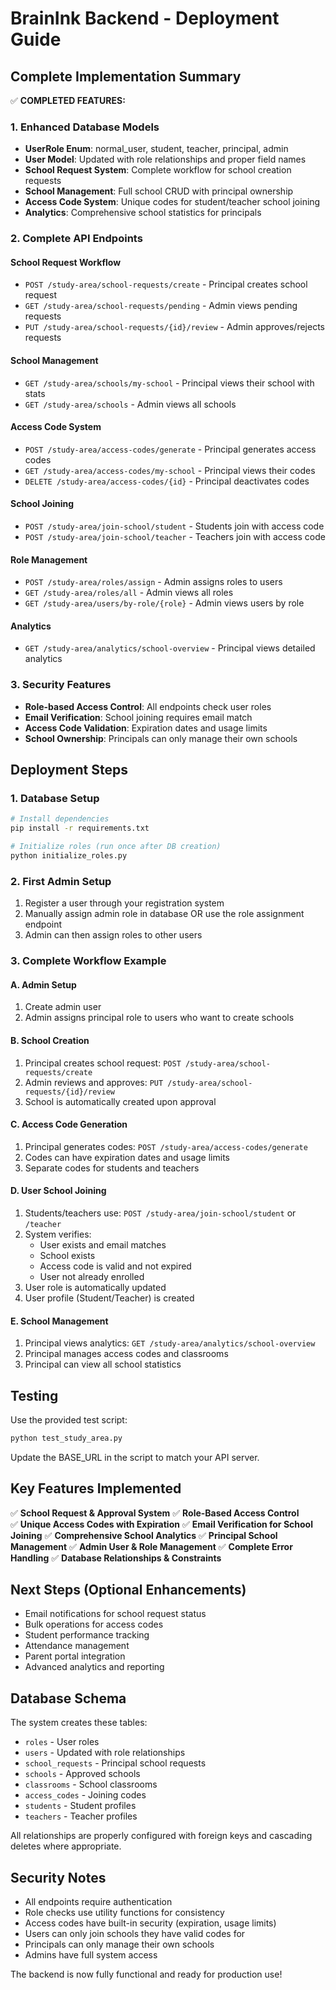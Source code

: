 # BrainInk Backend - Deployment Guide

## Complete Implementation Summary

✅ **COMPLETED FEATURES:**

### 1. Enhanced Database Models
- **UserRole Enum**: normal_user, student, teacher, principal, admin
- **User Model**: Updated with role relationships and proper field names
- **School Request System**: Complete workflow for school creation requests
- **School Management**: Full school CRUD with principal ownership
- **Access Code System**: Unique codes for student/teacher school joining
- **Analytics**: Comprehensive school statistics for principals

### 2. Complete API Endpoints

#### School Request Workflow
- `POST /study-area/school-requests/create` - Principal creates school request
- `GET /study-area/school-requests/pending` - Admin views pending requests  
- `PUT /study-area/school-requests/{id}/review` - Admin approves/rejects requests

#### School Management
- `GET /study-area/schools/my-school` - Principal views their school with stats
- `GET /study-area/schools` - Admin views all schools

#### Access Code System
- `POST /study-area/access-codes/generate` - Principal generates access codes
- `GET /study-area/access-codes/my-school` - Principal views their codes
- `DELETE /study-area/access-codes/{id}` - Principal deactivates codes

#### School Joining
- `POST /study-area/join-school/student` - Students join with access code
- `POST /study-area/join-school/teacher` - Teachers join with access code

#### Role Management
- `POST /study-area/roles/assign` - Admin assigns roles to users
- `GET /study-area/roles/all` - Admin views all roles
- `GET /study-area/users/by-role/{role}` - Admin views users by role

#### Analytics
- `GET /study-area/analytics/school-overview` - Principal views detailed analytics

### 3. Security Features
- **Role-based Access Control**: All endpoints check user roles
- **Email Verification**: School joining requires email match
- **Access Code Validation**: Expiration dates and usage limits
- **School Ownership**: Principals can only manage their own schools

## Deployment Steps

### 1. Database Setup
```bash
# Install dependencies
pip install -r requirements.txt

# Initialize roles (run once after DB creation)
python initialize_roles.py
```

### 2. First Admin Setup
1. Register a user through your registration system
2. Manually assign admin role in database OR use the role assignment endpoint
3. Admin can then assign roles to other users

### 3. Complete Workflow Example

#### A. Admin Setup
1. Create admin user
2. Admin assigns principal role to users who want to create schools

#### B. School Creation
1. Principal creates school request: `POST /study-area/school-requests/create`
2. Admin reviews and approves: `PUT /study-area/school-requests/{id}/review`
3. School is automatically created upon approval

#### C. Access Code Generation
1. Principal generates codes: `POST /study-area/access-codes/generate`
2. Codes can have expiration dates and usage limits
3. Separate codes for students and teachers

#### D. User School Joining
1. Students/teachers use: `POST /study-area/join-school/student` or `/teacher`
2. System verifies:
   - User exists and email matches
   - School exists  
   - Access code is valid and not expired
   - User not already enrolled
3. User role is automatically updated
4. User profile (Student/Teacher) is created

#### E. School Management
1. Principal views analytics: `GET /study-area/analytics/school-overview`
2. Principal manages access codes and classrooms
3. Principal can view all school statistics

## Testing

Use the provided test script:
```bash
python test_study_area.py
```

Update the BASE_URL in the script to match your API server.

## Key Features Implemented

✅ **School Request & Approval System**
✅ **Role-Based Access Control**  
✅ **Unique Access Codes with Expiration**
✅ **Email Verification for School Joining**
✅ **Comprehensive School Analytics**
✅ **Principal School Management**
✅ **Admin User & Role Management**
✅ **Complete Error Handling**
✅ **Database Relationships & Constraints**

## Next Steps (Optional Enhancements)

- Email notifications for school request status
- Bulk operations for access codes
- Student performance tracking
- Attendance management
- Parent portal integration
- Advanced analytics and reporting

## Database Schema

The system creates these tables:
- `roles` - User roles
- `users` - Updated with role relationships
- `school_requests` - Principal school requests  
- `schools` - Approved schools
- `classrooms` - School classrooms
- `access_codes` - Joining codes
- `students` - Student profiles
- `teachers` - Teacher profiles

All relationships are properly configured with foreign keys and cascading deletes where appropriate.

## Security Notes

- All endpoints require authentication
- Role checks use utility functions for consistency  
- Access codes have built-in security (expiration, usage limits)
- Users can only join schools they have valid codes for
- Principals can only manage their own schools
- Admins have full system access

The backend is now fully functional and ready for production use!
